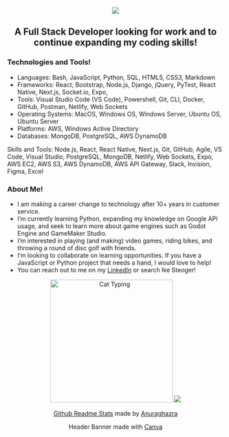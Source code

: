 <p align="center">
<a href="https://www.linkedin.com/in/ikesteoger/">
  <img src="https://github.com/IkeSteoger/IkeSteoger/assets/125151377/2a12a6fd-65b7-42dc-830e-2a3557660d60" alt"Ike's Github Banner"/>
</a>
</p>

<h2 align="center">A Full Stack Developer looking for work and to continue expanding my coding skills!</h2>

<h3>Technologies and Tools!</h3>
<p align="center">
  
- Languages: Bash, JavaScript, Python, SQL, HTML5, CSS3, Markdown
- Frameworks: React, Bootstrap, Node.js, Django, jQuery, PyTest, React Native, Next.js, Socket.io, Expo, 
- Tools: Visual Studio Code (VS Code), Powershell, Git, CLI, Docker, GitHub, Postman, Netlify, Web Sockets
- Operating Systems: MacOS, Windows OS, Windows Server, Ubuntu OS, Ubuntu Server
- Platforms: AWS, Windows Active Directory
- Databases: MongoDB, PostgreSQL, AWS DynamoDB
</p>

Skills and Tools: Node.js, React, React Native, Next.js, Git, GitHub, Agile, VS Code, Visual Studio, PostgreSQL, MongoDB, Netlify, Web Sockets, Expo, AWS EC2, AWS S3, AWS DynamoDB, AWS API Gateway, Slack, Invision, Figma, Excel

<h3>About Me!</h3>
<p align="center">

- I am making a career change to technology after 10+ years in customer service.
- I’m currently learning Python, expanding my knowledge on Google API usage, and seek to learn more about game engines such as Godot Engine and GameMaker Studio.
- I’m interested in playing (and making) video games, riding bikes, and throwing a round of disc golf with friends.
- I’m looking to collaborate on learning opportunities. If you have a JavaScript or Python project that needs a hand, I would love to help!
- You can reach out to me on my [LinkedIn](https://www.linkedin.com/in/ikesteoger/) or search Ike Steoger!
</p>

<p align="center">

  <!--- <a href="https://github.com/anuraghazra/github-readme-stats"><img src="https://github-readme-stats-ike.vercel.app/api/top-langs/?username=IkeSteoger&show_icons=true&theme=synthwave"  alt"Ike's Github Language Stats"/></a> --->
  <img src="https://github.com/IkeSteoger/IkeSteoger/assets/125151377/cb8d8f31-2e04-43a5-8aac-366437420815" height="285" alt="Cat Typing"/>
  <a href="https://github.com/anuraghazra/github-readme-stats"><img src="https://github-readme-stats.vercel.app/api/top-langs/?username=IkeSteoger&show_icons=true&theme=synthwave"  alt"Ike's Github Language Stats"/></a>
</p>
<p align="center">
  <a href="https://github.com/anuraghazra/github-readme-stats">Github Readme Stats</a> made by <a href="https://github.com/anuraghazra">Anuraghazra</a>
</p>
<p align="center">
  Header Banner made with <a href="https://www.canva.com/">Canva</a>
</p>
